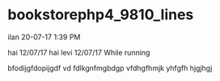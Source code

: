 # bookstorephp4_9810_lines

ilan 20-07-17 1:39 PM

hai 12/07/17
hai levi 12/07/17
While running

bfodijgfdopijgdf
vd
fdlkgnfmgbdgp
vfdhgfhmjk
yhfgfh
hjgjhgj
